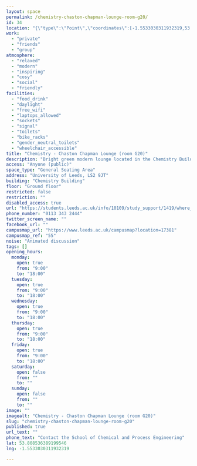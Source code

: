 ```yaml
---
layout: space
permalink: /chemistry-chaston-chapman-lounge-room-g20/
id: 34
location: "{\"type\":\"Point\",\"coordinates\":[-1.5533030311932319,53.808536389199546]}"
work:
  - "private"
  - "friends"
  - "group"
atmosphere:
  - "relaxed"
  - "modern"
  - "inspiring"
  - "cosy"
  - "social"
  - "friendly"
facilities:
  - "food_drink"
  - "daylight"
  - "free_wifi"
  - "laptops_allowed"
  - "sockets"
  - "signal"
  - "toilets"
  - "bike_racks"
  - "gender_neutral_toilets"
  - "wheelchair_accessible"
title: "Chemistry - Chaston Chapman Lounge (room G20)"
description: "Bright green modern lounge located in the Chemistry Building. The perfect place to study, take a break or explore the scientific magazines that are displayed on the shelves. The couches and the chairs are very comfortable, making the area very welcoming."
access: "Anyone (public)"
space_type: "General Seating Area"
address: "University of Leeds, LS2 9JT"
building: "Chemistry Building"
floor: "Ground floor"
restricted: false
restriction: ""
disabled_access: true
url: "https://students.leeds.ac.uk/info/10109/study_support/1419/where_to_study_on_campus"
phone_number: "0113 343 2444"
twitter_screen_name: ""
facebook_url: ""
campusmap_url: "https://www.leeds.ac.uk/campusmap?location=17381"
campusmap_ref: "55"
noise: "Animated discussion"
tags: []
opening_hours:
  monday:
    open: true
    from: "9:00"
    to: "18:00"
  tuesday:
    open: true
    from: "9:00"
    to: "18:00"
  wednesday:
    open: true
    from: "9:00"
    to: "18:00"
  thursday:
    open: true
    from: "9:00"
    to: "18:00"
  friday:
    open: true
    from: "9:00"
    to: "18:00"
  saturday:
    open: false
    from: ""
    to: ""
  sunday:
    open: false
    from: ""
    to: ""
image: ""
imagealt: "Chemistry - Chaston Chapman Lounge (room G20)"
slug: "chemistry-chaston-chapman-lounge-room-g20"
published: true
url_text: ""
phone_text: "Contact the School of Chemical and Process Engineering"
lat: 53.808536389199546
lng: -1.5533030311932319

---
```

